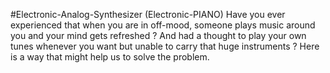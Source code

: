 #Electronic-Analog-Synthesizer
(Electronic-PIANO)
Have you ever experienced that when you are in off-mood, someone plays music around you and your mind gets refreshed ? And had a thought to play your own tunes whenever you want but unable to carry that huge instruments ? Here is a way that might help us to solve the problem.



